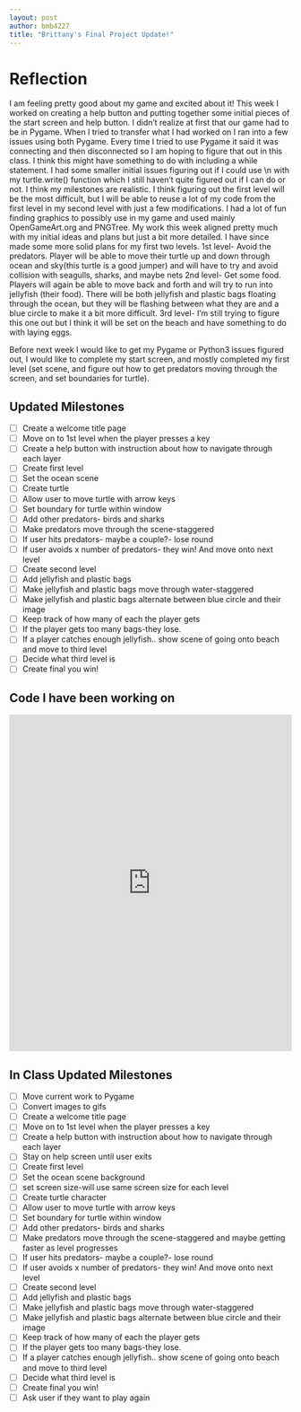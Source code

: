 ```yaml
---
layout: post
author: bmb4227
title: "Brittany's Final Project Update!"
---
```


# Reflection
I am feeling pretty good about my game and excited about it! This week I worked on creating a help button and putting together some initial pieces of the start screen and help button. I didn’t realize at first that our game had to be in Pygame. When I tried to transfer what I had worked on I ran into a few issues using both Pygame. Every time I tried to use Pygame it said it was connecting and then disconnected so I am hoping to figure that out in this class. I think this might have something to do with including a while statement. I had some smaller initial issues figuring out if I could use \n with my turtle.write() function which I still haven’t quite figured out if I can do or not. I think my milestones are realistic. I think figuring out the first level will be the most difficult, but I will be able to reuse a lot of my code from the first level in my second level with just a few modifications. I had a lot of fun finding graphics to possibly use in my game and used mainly OpenGameArt.org and PNGTree.  My work this week aligned pretty much with my initial ideas and plans but just a bit more detailed. I have since made some more solid plans for my first two levels. 
1st level- Avoid the predators. Player will be able to move their turtle up and down through ocean and sky(this turtle is a good jumper) and will have to try and avoid collision with seagulls, sharks, and maybe nets
2nd level- Get some food. Players will again be able to move back and forth and will try to run into jellyfish (their food). There will be both jellyfish and plastic bags floating through the ocean, but they will be flashing between what they are and a blue circle to make it a bit more difficult. 
3rd level- I’m still trying to figure this one out but I think it will be set on the beach and have something to do with laying eggs.

Before next week I would like to get my Pygame or Python3 issues figured out, I  would like to complete my start screen, and mostly completed my first level (set scene, and figure out how to get predators moving through the screen, and set boundaries for turtle).

## Updated Milestones
- [ ] Create a welcome title page
- [ ] Move on to 1st level when the player presses a key
- [ ] Create a help button with instruction about how to navigate through each layer
- [ ] Create first level
- [ ] Set the ocean scene
- [ ] Create turtle
- [ ] Allow user to move turtle with arrow keys
- [ ] Set boundary for turtle within window
- [ ] Add other predators- birds and sharks
- [ ] Make predators move through the scene-staggered
- [ ] If user hits predators- maybe a couple?- lose round
- [ ] If user avoids x number of predators- they win! And move onto next level
- [ ] Create second level
- [ ] Add jellyfish and plastic bags
- [ ] Make jellyfish and plastic bags move through water-staggered
- [ ] Make jellyfish and plastic bags alternate between blue circle and their image
- [ ]  Keep track of how many of each the player gets
- [ ] If the player gets too many bags-they lose.
- [ ]  If a player catches enough jellyfish.. show scene of going onto beach and move to third level
- [ ]  Decide what third level is 
- [ ] Create final you win!

## Code I have been working on
<iframe src="https://trinket.io/embed/python/d924130ae8" width="100%" height="600" frameborder="0" marginwidth="0" marginheight="0" allowfullscreen></iframe>

## In Class Updated Milestones
- [ ] Move current work to Pygame
- [ ] Convert images to gifs
- [ ] Create a welcome title page
- [ ] Move on to 1st level when the player presses a key
- [ ] Create a help button with instruction about how to navigate through each layer
- [ ] Stay on help screen until user exits
- [ ] Create first level
- [ ] Set the ocean scene background
- [ ] set screen size-will use same screen size for each level
- [ ] Create turtle character
- [ ] Allow user to move turtle with arrow keys
- [ ] Set boundary for turtle within window
- [ ] Add other predators- birds and sharks
- [ ] Make predators move through the scene-staggered and maybe getting faster as level progresses
- [ ] If user hits predators- maybe a couple?- lose round
- [ ] If user avoids x number of predators- they win! And move onto next level
- [ ] Create second level
- [ ] Add jellyfish and plastic bags
- [ ] Make jellyfish and plastic bags move through water-staggered
- [ ] Make jellyfish and plastic bags alternate between blue circle and their image
- [ ] Keep track of how many of each the player gets
- [ ] If the player gets too many bags-they lose.
- [ ]  If a player catches enough jellyfish.. show scene of going onto beach and move to third level
- [ ]  Decide what third level is 
- [ ] Create final you win!
- [ ] Ask user if they want to play again
